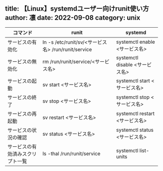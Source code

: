 title: 【Linux】systemdユーザー向けrunit使い方
author: 凛
date: 2022-09-08
category: unix
----

コマンド | runit | systemd
-- | -- | --
サービスの有効化 | ln -s /etc/runit/sv/<サービス名> /run/runit/service | systemctl enable <サービス名>
サービスの無効化 | rm /run/runit/service/<サービス名> | systemctl disable <サービス名>
サービスの起動 | sv start <サービス名> | systemctl start <サービス名>
サービスの終了 |  sv stop <サービス名> | systemctl stop <サービス名>
サービスの再起動 |  sv restart <サービス名> | systemctl restart <サービス名>
サービスの状況の確認 |  sv status <サービス名> | systemctl status <サービス名>
サービスの有効済みスクリプト一覧 | ls -thal /run/runit/service | systemctl list-units
